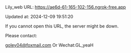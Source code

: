 Lily_web URL: https://ae6d-61-165-102-156.ngrok-free.app

Updated at: 2024-12-09 19:51:20

If you cannot open this URL, the server might be down.

Please contact: 

goley04@foxmail.com Or Wechat:GL_yeaH
